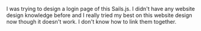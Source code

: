 I was trying to design a login page of this Sails.js. I didn't have any website design knowledge before and I really tried my best on this website design now though it doesn't work. I don't know how to link them together.
